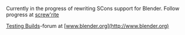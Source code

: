 
Currently in the progress of rewriting SCons support for Blender. Follow progress at [screw'rite](http://mediawiki.blender.org/index.php/BlenderDev/SconsRefactoring) 

[Testing Builds](http://www.blender.org/modules.php?op=modload&name=phpBB2&file=viewforum&f=18)-forum at [www.blender.org](http://www.blender.org) 
